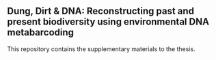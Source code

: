 ## Dung, Dirt & DNA: Reconstructing past and present biodiversity using environmental DNA metabarcoding

This repository contains the supplementary materials to the thesis.
